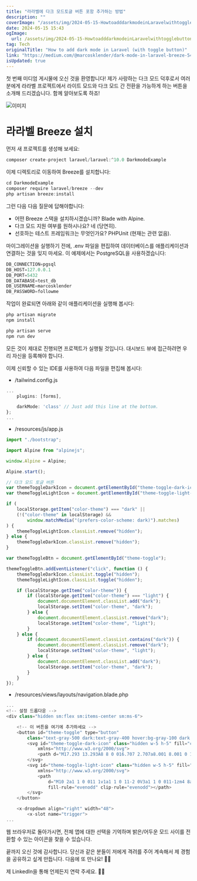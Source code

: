 ```yaml
---
title: "라라벨에 다크 모드토글 버튼 포함 추가하는 방법"
description: ""
coverImage: "/assets/img/2024-05-15-HowtoadddarkmodeinLaravelwithtogglebutton_0.png"
date: 2024-05-15 15:43
ogImage: 
  url: /assets/img/2024-05-15-HowtoadddarkmodeinLaravelwithtogglebutton_0.png
tag: Tech
originalTitle: "How to add dark mode in Laravel (with toggle button)"
link: "https://medium.com/@marcosklender/dark-mode-in-laravel-breeze-541f79cf1162"
isUpdated: true
---
```





첫 번째 미디엄 게시물에 오신 것을 환영합니다! 제가 사랑하는 다크 모드 덕후로서 여러분에게 라라벨 프로젝트에서 라이트 모드와 다크 모드 간 전환을 가능하게 하는 버튼을 소개해 드리겠습니다. 함께 알아보도록 하죠!

![이미지](/assets/img/2024-05-15-HowtoadddarkmodeinLaravelwithtogglebutton_0.png)

# 라라벨 Breeze 설치

먼저 새 프로젝트를 생성해 보세요:



```js
composer create-project laravel/laravel:^10.0 DarkmodeExample
```

이제 디렉토리로 이동하여 Breeze를 설치합니다:

```js
cd DarkmodeExample
composer require laravel/breeze --dev
php artisan breeze:install
```

그런 다음 다음 질문에 답해야합니다:



- 어떤 Breeze 스택을 설치하시겠습니까? Blade with Alpine.
- 다크 모드 지원 여부를 원하시나요? 네 (당연히).
- 선호하는 테스트 프레임워크는 무엇인가요? PHPUnit (현재는 관련 없음).

마이그레이션을 실행하기 전에, .env 파일을 편집하여 데이터베이스를 애플리케이션과 연결하는 것을 잊지 마세요. 이 예제에서는 PostgreSQL을 사용하겠습니다:

```js
DB_CONNECTION=pgsql
DB_HOST=127.0.0.1
DB_PORT=5432
DB_DATABASE=test_db
DB_USERNAME=marcosklender
DB_PASSWORD=followme
```

작업이 완료되면 아래와 같이 애플리케이션을 실행해 봅시다:



```js
php artisan migrate
npm install
```

```js
php artisan serve
npm run dev
```

모든 것이 제대로 진행되면 프로젝트가 실행될 것입니다. 대시보드 뷰에 접근하려면 우리 자신을 등록해야 합니다.

이제 신뢰할 수 있는 IDE를 사용하여 다음 파일을 편집해 봅시다:




- /tailwind.config.js

```js
...
    plugins: [forms],

    darkMode: 'class' // Just add this line at the bottom.
};
...
```

- /resources/js/app.js

```js
import "./bootstrap";

import Alpine from "alpinejs";

window.Alpine = Alpine;

Alpine.start();

// 다크 모드 토글 버튼
var themeToggleDarkIcon = document.getElementById("theme-toggle-dark-icon");
var themeToggleLightIcon = document.getElementById("theme-toggle-light-icon");

if (
    localStorage.getItem("color-theme") === "dark" ||
    (!("color-theme" in localStorage) &&
        window.matchMedia("(prefers-color-scheme: dark)").matches)
) {
    themeToggleLightIcon.classList.remove("hidden");
} else {
    themeToggleDarkIcon.classList.remove("hidden");
}

var themeToggleBtn = document.getElementById("theme-toggle");

themeToggleBtn.addEventListener("click", function () {
    themeToggleDarkIcon.classList.toggle("hidden");
    themeToggleLightIcon.classList.toggle("hidden");

    if (localStorage.getItem("color-theme")) {
        if (localStorage.getItem("color-theme") === "light") {
            document.documentElement.classList.add("dark");
            localStorage.setItem("color-theme", "dark");
        } else {
            document.documentElement.classList.remove("dark");
            localStorage.setItem("color-theme", "light");
        }
    } else {
        if (document.documentElement.classList.contains("dark")) {
            document.documentElement.classList.remove("dark");
            localStorage.setItem("color-theme", "light");
        } else {
            document.documentElement.classList.add("dark");
            localStorage.setItem("color-theme", "dark");
        }
    }
});
```



- /resources/views/layouts/navigation.blade.php

```js
...
<!-- 설정 드롭다운 -->
<div class="hidden sm:flex sm:items-center sm:ms-6">

    <!-- 이 버튼을 여기에 추가하세요 -->
    <button id="theme-toggle" type="button"
        class="text-gray-500 dark:text-gray-400 hover:bg-gray-100 dark:hover:bg-gray-700 focus:outline-none focus:ring-4 focus:ring-gray-200 dark:focus:ring-gray-700 rounded-lg text-sm p-2.5">
        <svg id="theme-toggle-dark-icon" class="hidden w-5 h-5" fill="currentColor" viewBox="0 0 20 20"
            xmlns="http://www.w3.org/2000/svg">
            <path d="M17.293 13.293A8 8 0 016.707 2.707a8.001 8.001 0 1010.586 10.586z"></path>
        </svg>
        <svg id="theme-toggle-light-icon" class="hidden w-5 h-5" fill="currentColor" viewBox="0 0 20 20"
            xmlns="http://www.w3.org/2000/svg">
            <path
                d="M10 2a1 1 0 011 1v1a1 1 0 11-2 0V3a1 1 0 011-1zm4 8a4 4 0 11-8 0 4 4 0 018 0zm-.464 4.95l.707.707a1 1 0 001.414-1.414l-.707-.707a1 1 0 00-1.414 1.414zm2.12-10.607a1 1 0 010 1.414l-.706.707a1 1 0 11-1.414-1.414l.707-.707a1 1 0 011.414 0zM17 11a1 1 0 100-2h-1a1 1 0 100 2h1zm-7 4a1 1 0 011 1v1a1 1 0 11-2 0v-1a1 1 0 011-1zM5.05 6.464A1 1 0 106.465 5.05l-.708-.707a1 1 0 00-1.414 1.414l.707.707zm1.414 8.486l-.707.707a1 1 0 01-1.414-1.414l.707-.707a1 1 0 011.414 1.414zM4 11a1 1 0 100-2H3a1 1 0 000 2h1z"
                fill-rule="evenodd" clip-rule="evenodd"></path>
        </svg>
    </button>

    <x-dropdown align="right" width="48">
        <x-slot name="trigger">
...
```

웹 브라우저로 돌아가시면, 전체 앱에 대한 선택을 기억하며 밝은/어두운 모드 사이를 전환할 수 있는 아이콘을 찾을 수 있습니다.

끝까지 오신 것에 감사합니다. 당신과 같은 분들이 저에게 격려를 주어 계속해서 제 경험을 공유하고 싶게 만듭니다. 다음에 또 만나요! 👋🏻



제 LinkedIn을 통해 언제든지 연락 주세요. ✍🏻